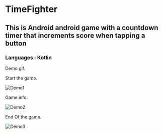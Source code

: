 # TimeFighter
## This is Android android game with a countdown timer that increments score when tapping a button
### Languages : Kotlin

Demo gif.

Start the game.

![Demo1](https://user-images.githubusercontent.com/85051772/135280954-15db5301-4732-4362-8dc2-f3d145a66627.gif)

Game info.

![Demo2](https://user-images.githubusercontent.com/85051772/135281890-3c2ea012-b9d9-4df4-af74-6ff35dbdb381.gif)

End Of the game.

![Demo3](https://user-images.githubusercontent.com/85051772/135284111-9f57ae0b-22e0-4825-b4b7-a6fbe571eb5b.gif)
